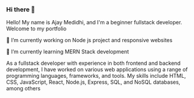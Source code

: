 ### Hi there 👋


Hello! My name is Ajay Medidhi, and I'm a beginner fullstack developer. Welcome to my portfolio


🔭 I’m currently working on Node js project and responsive websites



🌱 I’m currently learning MERN Stack development 




As a fullstack developer with experience in both frontend and backend development, I have worked on various web applications using a range of programming languages, frameworks, and tools. My skills include HTML, CSS, JavaScript, React, Node.js, Express, SQL, and NoSQL databases, among others

<!--
**ajaymedidhi/ajaymedidhi** is a ✨ _special_ ✨ repository because its `README.md` (this file) appears on your GitHub profile.

Here are some ideas to get you started:

- 🔭 I’m currently working on ...
- 🌱 I’m currently learning ...
- 👯 I’m looking to collaborate on ...
- 🤔 I’m looking for help with ...
- 💬 Ask me about ...
- 📫 How to reach me: ...
- 😄 Pronouns: ...
- ⚡ Fun fact: ...
-->
